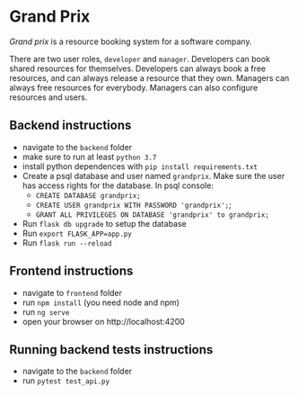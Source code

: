 # Grand Prix

*Grand prix* is a resource booking system for a software company.

There are two user roles, `developer` and `manager`.
Developers can book shared resources for themselves. Developers can always book a free resources, and can always release a resource that they own.
Managers can always free resources for everybody. Managers can also configure resources and users.

## Backend instructions
- navigate to the `backend` folder
- make sure to run at least `python 3.7`
- install python dependences with `pip install requirements.txt`
- Create a psql database and user named `grandprix`. Make sure the user has access rights for the database. In psql console:
    - `CREATE DATABASE grandprix;`
    - `CREATE USER grandprix WITH PASSWORD 'grandprix';`;
    - `GRANT ALL PRIVILEGES ON DATABASE 'grandprix' to grandprix;`
- Run `flask db upgrade` to setup the database
- Run `export FLASK_APP=app.py`
- Run `flask run --reload`

## Frontend instructions
- navigate to `frontend` folder
- run `npm install` (you need node and npm)
- run `ng serve`
- open your browser on http://localhost:4200

## Running backend tests instructions
- navigate to the `backend` folder
- run `pytest test_api.py`
